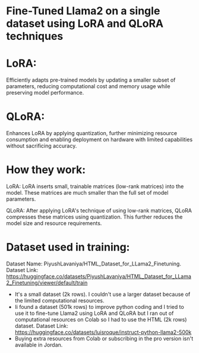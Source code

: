 # Fine-Tuned Llama2 on a single dataset using LoRA and QLoRA techniques


# LoRA:
Efficiently adapts pre-trained models by updating a smaller subset of parameters, reducing computational cost and memory usage while preserving model performance.

# QLoRA:
Enhances LoRA by applying quantization, further minimizing resource consumption and enabling deployment on hardware with limited capabilities without sacrificing accuracy.


# How they work:

LoRA: LoRA inserts small, trainable matrices (low-rank matrices) into the model. These matrices are much smaller than the full set of model parameters.

QLoRA: After applying LoRA's technique of using low-rank matrices, QLoRA compresses these matrices using quantization. This further reduces the model size and resource requirements.


# Dataset used in training:

Dataset Name: PiyushLavaniya/HTML_Dataset_for_LLama2_Finetuning.
Dataset Link: https://huggingface.co/datasets/PiyushLavaniya/HTML_Dataset_for_LLama2_Finetuning/viewer/default/train

- It's a small dataset (2k rows). I couldn't use a larger dataset because of the limited computational resources.
- Ii found a dataset (501k rows) to improve python coding and I tried to use it to fine-tune Llama2 using LoRA and QLoRA but I ran out of computational resources on Colab so I had to use the HTML (2k rows) dataset. Dataset Link: https://huggingface.co/datasets/luisroque/instruct-python-llama2-500k
- Buying extra resources from Colab or subscribing in the pro version isn't available in Jordan.

